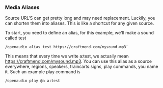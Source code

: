 [//]: # (TITLE:Alias Command)
[//]: # (DESCRIPTION:Using the Alias command to make shortcuts for media)
[//]: # (TAGS:commands,command,alias,aliases,aliasses,a)

### Media Aliases
Source URL'S can get pretty long and may need replacement. Luckily, you can shorten them into aliases. This is like a shortcut for any given source.

To start, you need to define an alias, for this example, we'll make a sound called test

```
/openaudio alias test https://craftmend.com/mysound.mp3`
```

This means that every time we write a:test, we actually mean https://craftmend.com/mysound.mp3. You can use this alias as a source everywhere, regions, speakers, traincarts signs, play commands, you name it. Such an example play command is
```
/openaudio play @a a:test
```